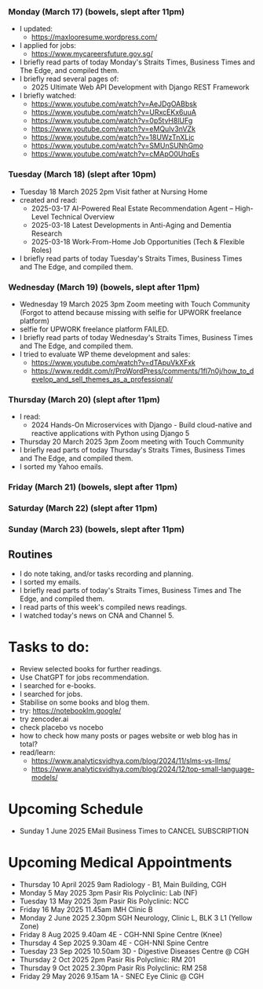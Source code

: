 ### Monday (March 17) (bowels, slept after 11pm)
- I updated:
    - https://maxlooresume.wordpress.com/
- I applied for jobs:
    - https://www.mycareersfuture.gov.sg/
- I briefly read parts of today Monday's Straits Times, Business Times and The Edge, and compiled them.
- I briefly read several pages of:
    - 2025 Ultimate Web API Development with Django REST Framework
- I briefly watched:
    - https://www.youtube.com/watch?v=AeJDgOABbsk
    - https://www.youtube.com/watch?v=URxcEKx6uuA
    - https://www.youtube.com/watch?v=0p5tvH8lUFg
    - https://www.youtube.com/watch?v=eMQulv3nVZk
    - https://www.youtube.com/watch?v=18UWzTnXLjc
    - https://www.youtube.com/watch?v=SMUnSUNhGmo
    - https://www.youtube.com/watch?v=cMApO0UhqEs

### Tuesday (March 18) (slept after 10pm)
- Tuesday 18 March 2025 2pm Visit father at Nursing Home
- created and read:
    - 2025-03-17 AI-Powered Real Estate Recommendation Agent – High-Level Technical Overview
    - 2025-03-18 Latest Developments in Anti-Aging and Dementia Research
    - 2025-03-18 Work-From-Home Job Opportunities (Tech & Flexible Roles)
- I briefly read parts of today Tuesday's Straits Times, Business Times and The Edge, and compiled them.

### Wednesday (March 19) (bowels, slept after 11pm)
- Wednesday 19 March 2025 3pm Zoom meeting with Touch Community (Forgot to attend because missing with selfie for UPWORK freelance platform)
- selfie for UPWORK freelance platform FAILED.
- I briefly read parts of today Wednesday's Straits Times, Business Times and The Edge, and compiled them.
- I tried to evaluate WP theme development and sales:
    - https://www.youtube.com/watch?v=dTApuVkXFxk
    - https://www.reddit.com/r/ProWordPress/comments/1fl7n0j/how_to_develop_and_sell_themes_as_a_professional/

### Thursday (March 20) (slept after 11pm)
- I read:
    - 2024 Hands-On Microservices with Django - Build cloud-native and reactive applications with Python using Django 5
- Thursday 20 March 2025 3pm Zoom meeting with Touch Community 
- I briefly read parts of today Thursday's Straits Times, Business Times and The Edge, and compiled them.
- I sorted my Yahoo emails.

### Friday (March 21) (bowels, slept after 11pm)


### Saturday (March 22) (slept after 11pm)


### Sunday (March 23) (bowels, slept after 11pm)





## Routines
- I do note taking, and/or tasks recording and planning.
- I sorted my emails.
- I briefly read parts of today's Straits Times, Business Times and The Edge, and compiled them.
- I read parts of this week's compiled news readings.
- I watched today's news on CNA and Channel 5.

# Tasks to do:
- Review selected books for further readings.
- Use ChatGPT for jobs recommendation.
- I searched for e-books.
- I searched for jobs.
- Stabilise on some books and blog them.
- try: https://notebooklm.google/
- try zencoder.ai
- check placebo vs nocebo
- how to check how many posts or pages website or web blog has in total?
- read/learn:
    - https://www.analyticsvidhya.com/blog/2024/11/slms-vs-llms/
    - https://www.analyticsvidhya.com/blog/2024/12/top-small-language-models/

# Upcoming Schedule
- Sunday 1 June 2025 EMail Business Times to CANCEL SUBSCRIPTION

# Upcoming Medical Appointments
- Thursday 10 April 2025 9am Radiology - B1, Main Building, CGH
- Monday 5 May 2025 3pm Pasir Ris Polyclinic: Lab (NF)
- Tuesday 13 May 2025 3pm Pasir Ris Polyclinic: NCC
- Friday 16 May 2025 11.45am IMH Clinic B
- Monday 2 June 2025 2.30pm SGH Neurology, Clinic L, BLK 3 L1 (Yellow Zone)
- Friday 8 Aug 2025 9.40am 4E - CGH-NNI Spine Centre (Knee)
- Thursday 4 Sep 2025 9.30am 4E - CGH-NNI Spine Centre
- Tuesday 23 Sep 2025 10.50am 3D - Digestive Diseases Centre @ CGH
- Thursday 2 Oct 2025 2pm Pasir Ris Polyclinic: RM 201
- Thursday 9 Oct 2025 2.30pm Pasir Ris Polyclinic: RM 258
- Friday 29 May 2026 9.15am 1A - SNEC Eye Clinic @ CGH
